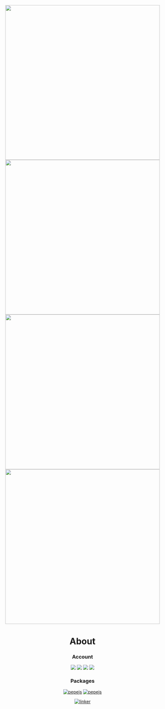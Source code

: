 <div align="center">
  <img width="500px" src="https://github-readme-stats.vercel.app/api?username=eru123&show_icons=true&hide_border=true&theme=nord&include_all_commits=true&count_private=true">
  <img width="500px" src="https://github-readme-stats.vercel.app/api/top-langs/?username=eru123&layout=compact&langs_count=10&hide_border=true&theme=nord">
  <img width="500px" src="https://github-profile-trophy.vercel.app/?username=eru123&theme=nord&row=2&column=4&no-frame=true">
  <img width="500px" src="https://github-readme-streak-stats.herokuapp.com/?user=eru123&theme=nord&date_format=M[,%20Y]&hide_border=true&fire=tomato">


  
# About

### Account
![](https://komarev.com/ghpvc/?username=eru123&label=Profile%20views&color=0e75b6&style=flat-square)
[![](https://img.shields.io/badge/facebook-lighty262-blue?logo=facebook&style=flat-square)](https://facebook.com/lighty262)
[![](https://img.shields.io/badge/twitter-choc_o30-blue?logo=twitter&style=flat-square)](https://twitter.com/choc_o30)
[![](https://img.shields.io/badge/youtube-Jericho%20Aquino-red?logo=youtube&style=flat-square)](https://www.youtube.com/channel/UC_7iq3xT1twe_tLAPdLDNFA)

### Packages
[![pepejs](https://img.shields.io/badge/npm-numesis-red.svg?logo=npm&style=flat-square)](https://www.npmjs.com/package/numesis)
[![pepejs](https://img.shields.io/badge/npm-usid-red.svg?logo=npm&style=flat-square)](https://www.npmjs.com/package/usid)
<!-- [![linker](https://img.shields.io/badge/composer-linker-green.svg?logo=composer&style=flat-square)](https://github.com/eru123/linker) -->
[![linker](https://img.shields.io/badge/composer-NoEngine-green.svg?logo=composer&style=flat-square)](https://github.com/eru123/NoEngine)
</div
